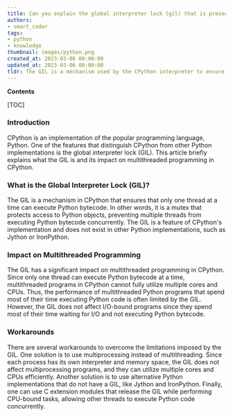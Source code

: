 ```yaml
---
title: Can you explain the global interpreter lock (gil) that is present in cpython?
authors:
- smart_coder
tags:
- python
- knowledge
thumbnail: images/python.png
created_at: 2023-03-06 00:00:00
updated_at: 2023-03-06 00:00:00
tldr: The GIL is a mechanism used by the CPython interpreter to ensure that only one thread executes Python bytecode at a time.
---
```


**Contents**

[TOC]

### Introduction
CPython is an implementation of the popular programming language, Python. One of the features that distinguish CPython from other Python implementations is the global interpreter lock (GIL). This article briefly explains what the GIL is and its impact on multithreaded programming in CPython.

### What is the Global Interpreter Lock (GIL)?
The GIL is a mechanism in CPython that ensures that only one thread at a time can execute Python bytecode. In other words, it is a mutex that protects access to Python objects, preventing multiple threads from executing Python bytecode concurrently. The GIL is a feature of CPython's implementation and does not exist in other Python implementations, such as Jython or IronPython.

### Impact on Multithreaded Programming
The GIL has a significant impact on multithreaded programming in CPython. Since only one thread can execute Python bytecode at a time, multithreaded programs in CPython cannot fully utilize multiple cores and CPUs. Thus, the performance of multithreaded Python programs that spend most of their time executing Python code is often limited by the GIL. However, the GIL does not affect I/O-bound programs since they spend most of their time waiting for I/O and not executing Python bytecode.

### Workarounds
There are several workarounds to overcome the limitations imposed by the GIL. One solution is to use multiprocessing instead of multithreading. Since each process has its own interpreter and memory space, the GIL does not affect multiprocessing programs, and they can utilize multiple cores and CPUs efficiently. Another solution is to use alternative Python implementations that do not have a GIL, like Jython and IronPython. Finally, one can use C extension modules that release the GIL while performing CPU-bound tasks, allowing other threads to execute Python code concurrently.
